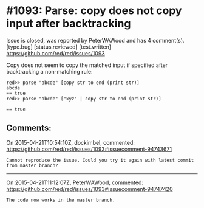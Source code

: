 
#1093: Parse: copy does not copy input after backtracking
================================================================================
Issue is closed, was reported by PeterWAWood and has 4 comment(s).
[type.bug] [status.reviewed] [test.written]
<https://github.com/red/red/issues/1093>

Copy does not seem to copy the matched input if specified after backtracking a non-matching rule:

```
red>> parse "abcde" [copy str to end (print str)]
abcde
== true
red>> parse "abcde" ["xyz" | copy str to end (print str)]

== true

```



Comments:
--------------------------------------------------------------------------------

On 2015-04-21T10:54:10Z, dockimbel, commented:
<https://github.com/red/red/issues/1093#issuecomment-94743671>

    Cannot reproduce the issue. Could you try it again with latest commit from master branch?

--------------------------------------------------------------------------------

On 2015-04-21T11:12:07Z, PeterWAWood, commented:
<https://github.com/red/red/issues/1093#issuecomment-94747420>

    The code now works in the master branch.

